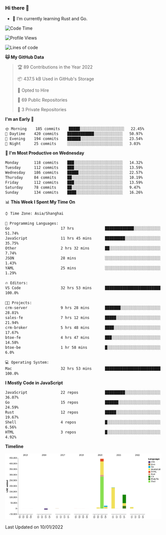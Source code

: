 ### Hi there 👋

- 🌱 I’m currently learning Rust and Go.

<!--START_SECTION:waka-->
![Code Time](http://img.shields.io/badge/Code%20Time-116%20hrs%2051%20mins-blue)

![Profile Views](http://img.shields.io/badge/Profile%20Views-2-blue)

![Lines of code](https://img.shields.io/badge/From%20Hello%20World%20I%27ve%20Written-796%20Thousand%20lines%20of%20code-blue)

**🐱 My GitHub Data** 

> 🏆 89 Contributions in the Year 2022
 > 
> 📦 437.5 kB Used in GitHub's Storage 
 > 
> 💼 Opted to Hire
 > 
> 📜 69 Public Repositories 
 > 
> 🔑 3 Private Repositories  
 > 
**I'm an Early 🐤** 

```text
🌞 Morning    185 commits    █████░░░░░░░░░░░░░░░░░░░░   22.45% 
🌆 Daytime    420 commits    ████████████░░░░░░░░░░░░░   50.97% 
🌃 Evening    194 commits    ██████░░░░░░░░░░░░░░░░░░░   23.54% 
🌙 Night      25 commits     ░░░░░░░░░░░░░░░░░░░░░░░░░   3.03%

```
📅 **I'm Most Productive on Wednesday** 

```text
Monday       118 commits    ███░░░░░░░░░░░░░░░░░░░░░░   14.32% 
Tuesday      112 commits    ███░░░░░░░░░░░░░░░░░░░░░░   13.59% 
Wednesday    186 commits    █████░░░░░░░░░░░░░░░░░░░░   22.57% 
Thursday     84 commits     ██░░░░░░░░░░░░░░░░░░░░░░░   10.19% 
Friday       112 commits    ███░░░░░░░░░░░░░░░░░░░░░░   13.59% 
Saturday     78 commits     ██░░░░░░░░░░░░░░░░░░░░░░░   9.47% 
Sunday       134 commits    ████░░░░░░░░░░░░░░░░░░░░░   16.26%

```


📊 **This Week I Spent My Time On** 

```text
⌚︎ Time Zone: Asia/Shanghai

💬 Programming Languages: 
Go                       17 hrs              █████████████░░░░░░░░░░░░   51.74% 
JavaScript               11 hrs 45 mins      █████████░░░░░░░░░░░░░░░░   35.75% 
Other                    2 hrs 32 mins       ██░░░░░░░░░░░░░░░░░░░░░░░   7.74% 
JSON                     28 mins             ░░░░░░░░░░░░░░░░░░░░░░░░░   1.43% 
YAML                     25 mins             ░░░░░░░░░░░░░░░░░░░░░░░░░   1.29%

🔥 Editors: 
VS Code                  32 hrs 53 mins      █████████████████████████   100.0%

🐱‍💻 Projects: 
crm-server               9 hrs 28 mins       ███████░░░░░░░░░░░░░░░░░░   28.81% 
sales-fe                 7 hrs 12 mins       █████░░░░░░░░░░░░░░░░░░░░   21.94% 
crm-broker               5 hrs 48 mins       ████░░░░░░░░░░░░░░░░░░░░░   17.67% 
btoe-fe                  4 hrs 47 mins       ███░░░░░░░░░░░░░░░░░░░░░░   14.58% 
btoe-be                  1 hr 58 mins        █░░░░░░░░░░░░░░░░░░░░░░░░   6.0%

💻 Operating System: 
Mac                      32 hrs 53 mins      █████████████████████████   100.0%

```

**I Mostly Code in JavaScript** 

```text
JavaScript               22 repos            █████████░░░░░░░░░░░░░░░░   36.07% 
Go                       15 repos            ██████░░░░░░░░░░░░░░░░░░░   24.59% 
Rust                     12 repos            █████░░░░░░░░░░░░░░░░░░░░   19.67% 
Shell                    4 repos             █░░░░░░░░░░░░░░░░░░░░░░░░   6.56% 
HTML                     3 repos             █░░░░░░░░░░░░░░░░░░░░░░░░   4.92%

```


**Timeline**

![Chart not found](https://raw.githubusercontent.com/elton/elton/main/charts/bar_graph.png) 


 Last Updated on 10/01/2022
<!--END_SECTION:waka-->

<!--
**elton/elton** is a ✨ _special_ ✨ repository because its `README.md` (this file) appears on your GitHub profile.

Here are some ideas to get you started:

- 🔭 I’m currently working on ...
- 🌱 I’m currently learning ...
- 👯 I’m looking to collaborate on ...
- 🤔 I’m looking for help with ...
- 💬 Ask me about ...
- 📫 How to reach me: ...
- 😄 Pronouns: ...
- ⚡ Fun fact: ...
-->
